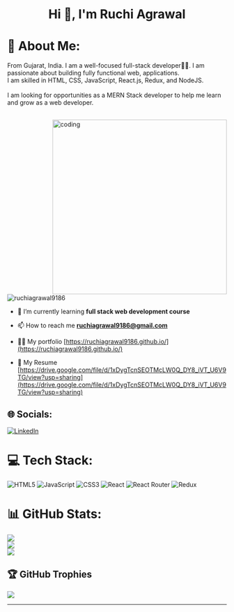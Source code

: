 <h1 align="center">Hi 👋, I'm Ruchi Agrawal</h1>

# 💫 About Me:
From Gujarat, India. I am a well-focused full-stack developer👨‍💻. I am passionate about building fully functional web, applications.<br>I am skilled in HTML, CSS, JavaScript, React.js, Redux, and NodeJS.<br><br>I am looking for opportunities as a MERN Stack developer to help me learn and grow as a web developer.<br><br>

<img align="right" alt="coding" width="400" src="https://camo.githubusercontent.com/374987f773148e46b1851b9e3bc4bf71b182562dd002620ef3e4263cb3997130/68747470733a2f2f6d69726f2e6d656469756d2e636f6d2f6d61782f3837352f312a7164415731546a434e353768316c6275757a766368672e676966">

<p align="left"> <img src="https://komarev.com/ghpvc/?username=ruchiagrawal9186&label=Profile%20views&color=0e75b6&style=flat" alt="ruchiagrawal9186" /> </p>

- 🌱 I’m currently learning **full stack web development course**

- 📫 How to reach me **ruchiagrawal9186@gmail.com**

-  👨‍💻 My portfolio [https://ruchiagrawal9186.github.io/](https://ruchiagrawal9186.github.io/)

- 📄 My Resume [https://drive.google.com/file/d/1xDygTcnSEOTMcLW0Q_DY8_iVT_U6V9TG/view?usp=sharing](https://drive.google.com/file/d/1xDygTcnSEOTMcLW0Q_DY8_iVT_U6V9TG/view?usp=sharing)

## 🌐 Socials:
[![LinkedIn](https://img.shields.io/badge/LinkedIn-%230077B5.svg?logo=linkedin&logoColor=white)](https://linkedin.com/in/ruchi-agrawal-6a2585214)

# 💻 Tech Stack:
![HTML5](https://img.shields.io/badge/html5-%23E34F26.svg?style=for-the-badge&logo=html5&logoColor=white) ![JavaScript](https://img.shields.io/badge/javascript-%23323330.svg?style=for-the-badge&logo=javascript&logoColor=%23F7DF1E) ![CSS3](https://img.shields.io/badge/css3-%231572B6.svg?style=for-the-badge&logo=css3&logoColor=white) ![React](https://img.shields.io/badge/react-%2320232a.svg?style=for-the-badge&logo=react&logoColor=%2361DAFB) ![React Router](https://img.shields.io/badge/React_Router-CA4245?style=for-the-badge&logo=react-router&logoColor=white) ![Redux](https://img.shields.io/badge/redux-%23593d88.svg?style=for-the-badge&logo=redux&logoColor=white)
# 📊 GitHub Stats:
![](https://github-readme-stats.vercel.app/api?username=RuchiAgrawal9186&theme=radical&hide_border=false&include_all_commits=true&count_private=true)<br/>
![](https://github-readme-streak-stats.herokuapp.com/?user=RuchiAgrawal9186&theme=radical&hide_border=false)<br/>
![](https://github-readme-stats.vercel.app/api/top-langs/?username=RuchiAgrawal9186&theme=radical&hide_border=false&include_all_commits=true&count_private=true&layout=compact)

## 🏆 GitHub Trophies
![](https://github-profile-trophy.vercel.app/?username=RuchiAgrawal9186&theme=radical&no-frame=false&no-bg=false&margin-w=4)

---
<!-- [![](https://visitcount.itsvg.in/api?id=RuchiAgrawal9186&icon=0&color=0)](https://visitcount.itsvg.in) -->

<!-- Proudly created with GPRM ( https://gprm.itsvg.in ) -->
